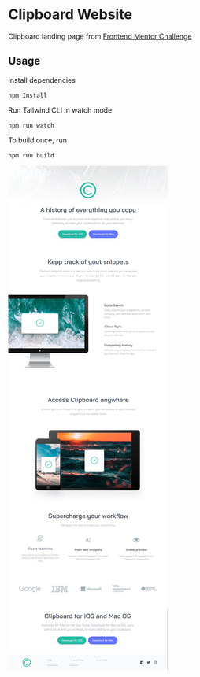 # Clipboard Website

Clipboard landing page from [Frontend Mentor Challenge](https://www.frontendmentor.io/challenges/clipboard-landing-page-5cc9bccd6c4c91111378ecb9)

## Usage

Install dependencies

```
npm Install
```

Run Tailwind CLI in watch mode

```
npm run watch
```
To build once, run
```
npm run build
```

![Alt text](images/clipboard.png)

